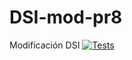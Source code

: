 # DSI-mod-pr8
Modificación DSI
[![Tests](https://github.com/ULL-ESIT-INF-DSI-2122/DSI-mod-PR08/actions/workflows/node.js.yml/badge.svg)](https://github.com/ULL-ESIT-INF-DSI-2122/DSI-mod-PR08/actions/workflows/node.js.yml)
